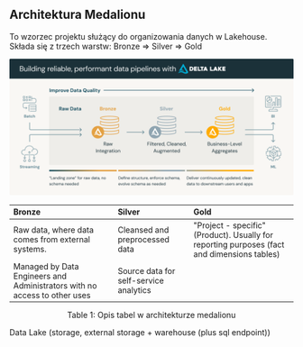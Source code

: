 ## Architektura Medalionu
To wzorzec projektu służący do organizowania danych w Lakehouse. Składa się z trzech warstw:
Bronze => Silver => Gold

![Medalion Architecture](assets/medalion_architecture.png)

| Bronze                                                                    | Silver                                 | Gold                                                                                        |
|:--------------------------------------------------------------------------|:---------------------------------------|:--------------------------------------------------------------------------------------------|
| Raw data, where data comes from external systems.                         | Cleansed and preprocessed data         | "Project - specific" (Product). Usually for reporting purposes (fact and dimensions tables) |
| Managed by Data Engineers and Administrators with no access to other uses | Source data for self-service analytics |                                                                                             |

<div style='text-align: center; '> Table 1: Opis tabel w architekturze medalionu</div>



Data Lake (storage, external storage + warehouse (plus sql endpoint))

